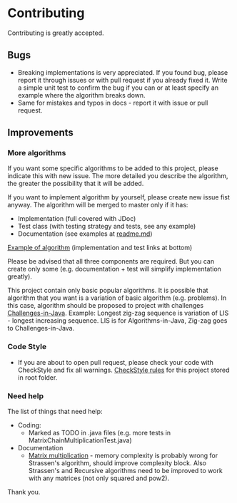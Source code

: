 # Contributing
Contributing is greatly accepted.

## Bugs
- Breaking implementations is very appreciated. If you found bug, please report it through issues or with pull request if you already fixed it. Write a simple unit test to confirm the bug if you can or at least specify an example where the algorithm breaks down.
- Same for mistakes and typos in docs - report it with issue or pull request.

## Improvements


### More algorithms
If you want some specific algorithms to be added to this project, please indicate this with new issue.
The more detailed you describe the algorithm, the greater the possibility that it will be added.

If you want to implement algorithm by yourself, please create new issue fist anyway. The algorithm will be merged to master only if it has:
- Implementation (full covered with JDoc)
- Test class (with testing strategy and tests, see any example)
- Documentation (see examples at [readme.md](./README.md))

[Example of algorithm](./docs/matrix/matrix-chain-multiplication.md) (implementation and test links at bottom)

Please be advised that all three components are required. But you can create only some (e.g. documentation + test will simplify implementation greatly).

This project contain only basic popular algorithms. It is possible that algorithm that you want is a variation of basic algorithm (e.g. problems). In this case, algorithm should be proposed to project with challenges [Challenges-in-Java](https://github.com/mborzenkov/Challenges-in-Java).
Example: Longest zig-zag sequence is variation of LIS - longest increasing sequence. LIS is for Algorithms-in-Java, Zig-zag goes to Challenges-in-Java.

### Code Style
- If you are about to open pull request, please check your code with CheckStyle and fix all warnings. [CheckStyle rules](./checkstyle.xml) for this project stored in root folder.

### Need help
The list of things that need help:
- Coding:
  - Marked as TODO in .java files (e.g. more tests in MatrixChainMultiplicationTest.java)
- Documentation
  - [Matrix multiplication](./docs/matrix/matrix-multiplication.md) - memory complexity is probably wrong for Strassen's algorithm, should improve complexity block. Also Strassen's and Recursive algorithms need to be improved to work with any matrices (not only squared and pow2).

Thank you.
